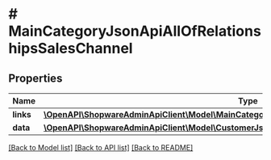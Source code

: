 # # MainCategoryJsonApiAllOfRelationshipsSalesChannel

## Properties

Name | Type | Description | Notes
------------ | ------------- | ------------- | -------------
**links** | [**\OpenAPI\ShopwareAdminApiClient\Model\MainCategoryJsonApiAllOfRelationshipsSalesChannelLinks**](MainCategoryJsonApiAllOfRelationshipsSalesChannelLinks.md) |  | [optional]
**data** | [**\OpenAPI\ShopwareAdminApiClient\Model\CustomerJsonApiAllOfRelationshipsSalesChannelData**](CustomerJsonApiAllOfRelationshipsSalesChannelData.md) |  | [optional]

[[Back to Model list]](../../README.md#models) [[Back to API list]](../../README.md#endpoints) [[Back to README]](../../README.md)
